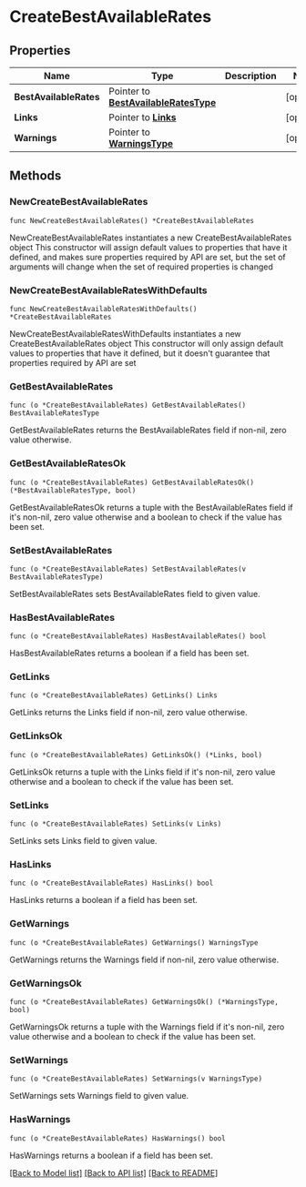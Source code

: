 # CreateBestAvailableRates

## Properties

Name | Type | Description | Notes
------------ | ------------- | ------------- | -------------
**BestAvailableRates** | Pointer to [**BestAvailableRatesType**](BestAvailableRatesType.md) |  | [optional] 
**Links** | Pointer to [**Links**](Links.md) |  | [optional] 
**Warnings** | Pointer to [**WarningsType**](WarningsType.md) |  | [optional] 

## Methods

### NewCreateBestAvailableRates

`func NewCreateBestAvailableRates() *CreateBestAvailableRates`

NewCreateBestAvailableRates instantiates a new CreateBestAvailableRates object
This constructor will assign default values to properties that have it defined,
and makes sure properties required by API are set, but the set of arguments
will change when the set of required properties is changed

### NewCreateBestAvailableRatesWithDefaults

`func NewCreateBestAvailableRatesWithDefaults() *CreateBestAvailableRates`

NewCreateBestAvailableRatesWithDefaults instantiates a new CreateBestAvailableRates object
This constructor will only assign default values to properties that have it defined,
but it doesn't guarantee that properties required by API are set

### GetBestAvailableRates

`func (o *CreateBestAvailableRates) GetBestAvailableRates() BestAvailableRatesType`

GetBestAvailableRates returns the BestAvailableRates field if non-nil, zero value otherwise.

### GetBestAvailableRatesOk

`func (o *CreateBestAvailableRates) GetBestAvailableRatesOk() (*BestAvailableRatesType, bool)`

GetBestAvailableRatesOk returns a tuple with the BestAvailableRates field if it's non-nil, zero value otherwise
and a boolean to check if the value has been set.

### SetBestAvailableRates

`func (o *CreateBestAvailableRates) SetBestAvailableRates(v BestAvailableRatesType)`

SetBestAvailableRates sets BestAvailableRates field to given value.

### HasBestAvailableRates

`func (o *CreateBestAvailableRates) HasBestAvailableRates() bool`

HasBestAvailableRates returns a boolean if a field has been set.

### GetLinks

`func (o *CreateBestAvailableRates) GetLinks() Links`

GetLinks returns the Links field if non-nil, zero value otherwise.

### GetLinksOk

`func (o *CreateBestAvailableRates) GetLinksOk() (*Links, bool)`

GetLinksOk returns a tuple with the Links field if it's non-nil, zero value otherwise
and a boolean to check if the value has been set.

### SetLinks

`func (o *CreateBestAvailableRates) SetLinks(v Links)`

SetLinks sets Links field to given value.

### HasLinks

`func (o *CreateBestAvailableRates) HasLinks() bool`

HasLinks returns a boolean if a field has been set.

### GetWarnings

`func (o *CreateBestAvailableRates) GetWarnings() WarningsType`

GetWarnings returns the Warnings field if non-nil, zero value otherwise.

### GetWarningsOk

`func (o *CreateBestAvailableRates) GetWarningsOk() (*WarningsType, bool)`

GetWarningsOk returns a tuple with the Warnings field if it's non-nil, zero value otherwise
and a boolean to check if the value has been set.

### SetWarnings

`func (o *CreateBestAvailableRates) SetWarnings(v WarningsType)`

SetWarnings sets Warnings field to given value.

### HasWarnings

`func (o *CreateBestAvailableRates) HasWarnings() bool`

HasWarnings returns a boolean if a field has been set.


[[Back to Model list]](../README.md#documentation-for-models) [[Back to API list]](../README.md#documentation-for-api-endpoints) [[Back to README]](../README.md)


